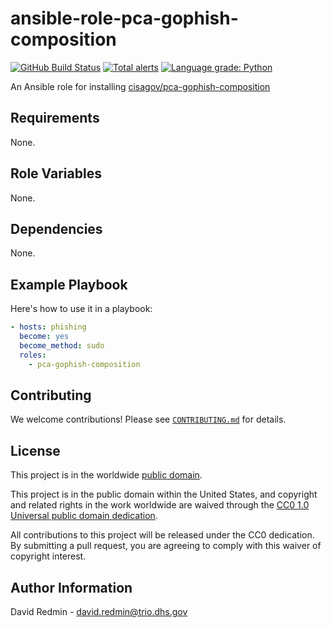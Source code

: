 # ansible-role-pca-gophish-composition #

[![GitHub Build Status](https://github.com/cisagov/ansible-role-pca-gophish-composition/workflows/build/badge.svg)](https://github.com/cisagov/ansible-role-pca-gophish-composition/actions)
[![Total alerts](https://img.shields.io/lgtm/alerts/g/cisagov/ansible-role-pca-gophish-composition.svg?logo=lgtm&logoWidth=18)](https://lgtm.com/projects/g/cisagov/ansible-role-pca-gophish-composition/alerts/)
[![Language grade: Python](https://img.shields.io/lgtm/grade/python/g/cisagov/ansible-role-pca-gophish-composition.svg?logo=lgtm&logoWidth=18)](https://lgtm.com/projects/g/cisagov/ansible-role-pca-gophish-composition/context:python)

An Ansible role for installing [cisagov/pca-gophish-composition](https://github.com/cisagov/pca-gophish-composition)

## Requirements ##

None.

## Role Variables ##

None.

<!--
| Variable | Description | Default | Required |
|----------|-------------|---------|----------|
| optional_variable | Describe its purpose. | `default_value` | No |
| required_variable | Describe its purpose. | n/a | Yes |
-->

## Dependencies ##

None.

## Example Playbook ##

Here's how to use it in a playbook:

```yaml
- hosts: phishing
  become: yes
  become_method: sudo
  roles:
    - pca-gophish-composition
```

## Contributing ##

We welcome contributions!  Please see [`CONTRIBUTING.md`](CONTRIBUTING.md) for
details.

## License ##

This project is in the worldwide [public domain](LICENSE).

This project is in the public domain within the United States, and
copyright and related rights in the work worldwide are waived through
the [CC0 1.0 Universal public domain
dedication](https://creativecommons.org/publicdomain/zero/1.0/).

All contributions to this project will be released under the CC0
dedication. By submitting a pull request, you are agreeing to comply
with this waiver of copyright interest.

## Author Information ##

David Redmin - <david.redmin@trio.dhs.gov>
